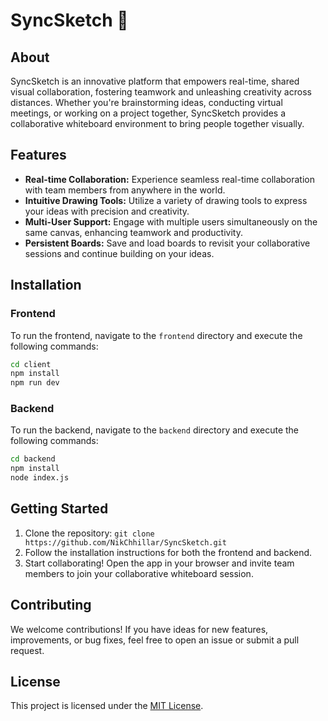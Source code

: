 # SyncSketch 🚀

## About

SyncSketch is an innovative platform that empowers real-time, shared visual collaboration, fostering teamwork and unleashing creativity across distances. Whether you're brainstorming ideas, conducting virtual meetings, or working on a project together, SyncSketch provides a collaborative whiteboard environment to bring people together visually.

## Features

- **Real-time Collaboration:** Experience seamless real-time collaboration with team members from anywhere in the world.
- **Intuitive Drawing Tools:** Utilize a variety of drawing tools to express your ideas with precision and creativity.
- **Multi-User Support:** Engage with multiple users simultaneously on the same canvas, enhancing teamwork and productivity.
- **Persistent Boards:** Save and load boards to revisit your collaborative sessions and continue building on your ideas.

## Installation

### Frontend

To run the frontend, navigate to the `frontend` directory and execute the following commands:

```bash
cd client
npm install
npm run dev
```

### Backend

To run the backend, navigate to the `backend` directory and execute the following commands:

```bash
cd backend
npm install
node index.js
```

## Getting Started

1. Clone the repository: `git clone https://github.com/NikChhillar/SyncSketch.git`
2. Follow the installation instructions for both the frontend and backend.
3. Start collaborating! Open the app in your browser and invite team members to join your collaborative whiteboard session.

## Contributing

We welcome contributions! If you have ideas for new features, improvements, or bug fixes, feel free to open an issue or submit a pull request.

## License

This project is licensed under the [MIT License](LICENSE).

